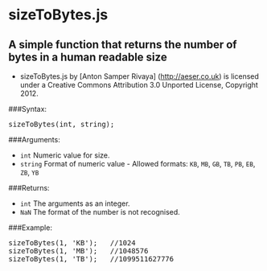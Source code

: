 # sizeToBytes.js 
## A simple function that returns the number of bytes in a human readable size

 - sizeToBytes.js by [Anton Samper Rivaya] (http://aeser.co.uk) is licensed under a Creative Commons Attribution 3.0 Unported License, Copyright 2012. 

###Syntax:

<pre>
sizeToBytes(int, string);
</pre>

###Arguments:

- `int`	Numeric value for size.
- `string` Format of numeric value - Allowed formats: `KB`, `MB`, `GB`, `TB`, `PB`, `EB`, `ZB`, `YB`

###Returns:

- `int` The arguments as an integer.
- `NaN` The format of the number is not recognised.

###Example:

<pre>
sizeToBytes(1, 'KB');	//1024
sizeToBytes(1, 'MB');	//1048576
sizeToBytes(1, 'TB');	//1099511627776
</pre>
